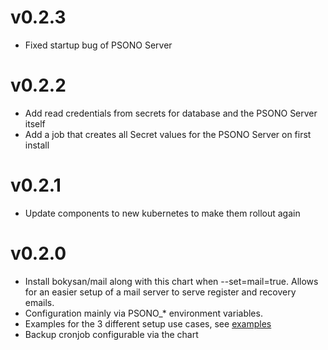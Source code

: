 # v0.2.3
- Fixed startup bug of PSONO Server

# v0.2.2
- Add read credentials from secrets for database and the PSONO Server itself
- Add a job that creates all Secret values for the PSONO Server on first install

# v0.2.1
- Update components to new kubernetes to make them rollout again
# v0.2.0

- Install bokysan/mail along with this chart when --set=mail=true. Allows for an easier setup of a mail server to serve register and recovery emails.
- Configuration mainly via PSONO_* environment variables.
- Examples for the 3 different setup use cases, see [examples](/examples)
- Backup cronjob configurable via the chart